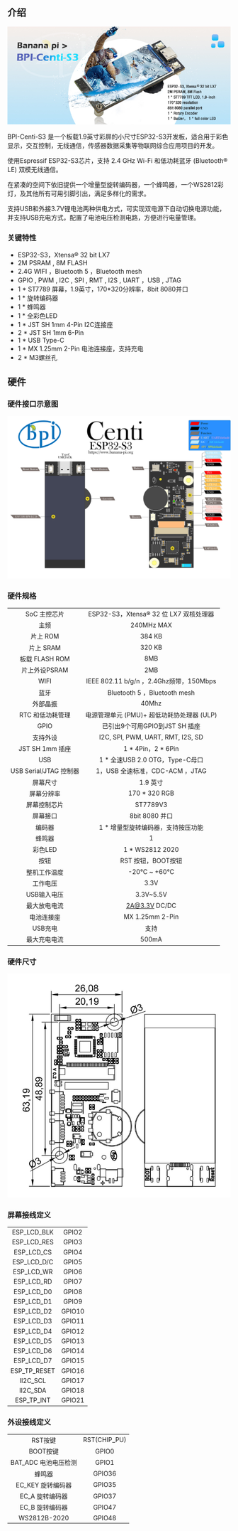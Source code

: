 ## 介绍

![](assets/images/BPI-Centi-S3.jpg)

BPI-Centi-S3 是一个板载1.9英寸彩屏的小尺寸ESP32-S3开发板，适合用于彩色显示，交互控制，无线通信，传感器数据采集等物联网综合应用项目的开发。

使用Espressif ESP32-S3芯片，支持 2.4 GHz Wi-Fi 和低功耗蓝牙 (Bluetooth® LE) 双模无线通信。

在紧凑的空间下依旧提供一个增量型旋转编码器，一个蜂鸣器，一个WS2812彩灯，及其他所有可用引脚引出，满足多样化的需求。

支持USB和外接3.7V锂电池两种供电方式，可实现双电源下自动切换电源功能，并支持USB充电方式，配置了电池电压检测电路，方便进行电量管理。

### 关键特性

* ESP32-S3，Xtensa® 32 bit LX7
*  2M PSRAM , 8M FLASH
* 2.4G WIFI ，Bluetooth 5 ，Bluetooth mesh
* GPIO , PWM , I2C , SPI , RMT , I2S , UART ，USB , JTAG
* 1 * ST7789 屏幕，1.9英寸，170*320分辨率，8bit 8080并口
* 1 * 旋转编码器
* 1 * 蜂鸣器
* 1 * 全彩色LED
* 1 * JST SH 1mm 4-Pin I2C连接座
* 2 * JST SH 1mm 6-Pin
* 1 * USB Type-C
* 1 * MX 1.25mm 2-Pin 电池连接座，支持充电
* 2 * M3螺丝孔

## 硬件

### 硬件接口示意图

![](assets/images/BPI-Centi-S3-V0.2-IO-1920-white.png)

### 硬件规格

|                        |                                            |
|:----------------------:|:------------------------------------------:|
| SoC 主控芯片           | ESP32-S3，Xtensa® 32 位 LX7 双核处理器       |
| 主频                   | 240MHz MAX                                 |
| 片上 ROM               | 384 KB                                     |
| 片上 SRAM              | 320 KB                                     |
| 板载 FLASH ROM         | 8MB                                        |
| 片上外设PSRAM          | 2MB                                        |
| WIFI                   | IEEE 802.11 b/g/n ，2.4Ghz频带，150Mbps    |
| 蓝牙                   | Bluetooth 5 ，Bluetooth mesh               |
| 外部晶振               | 40Mhz                                      |
| RTC 和低功耗管理       | 电源管理单元 (PMU)+ 超低功耗协处理器 (ULP)   |
| GPIO                   | 已引出9个可用GPIO到JST SH 插座             |
| 支持外设               | I2C, SPI, PWM, UART, RMT, I2S, SD          |
| JST SH 1mm 插座        | 1 * 4Pin，2 * 6Pin                         |
| USB                    | 1 * 全速USB 2.0 OTG，Type-C母口            |
| USB Serial/JTAG 控制器 | 1，USB 全速标准，CDC-ACM ，JTAG            |
| 屏幕尺寸               | 1.9 英寸                                   |
| 屏幕分辨率             | 170 * 320 RGB                              |
| 屏幕控制芯片           | ST7789V3                                   |
| 屏幕接口               | 8bit 8080 并口                             |
| 编码器                 | 1 * 增量型旋转编码器，支持按压功能            |
| 蜂鸣器                 | 1                                          |
| 彩色LED                | 1 * WS2812 2020                            |
| 按钮                   | RST 按钮，BOOT按钮                          |
| 整机工作温度           | -20℃ ~ +60℃                               |
| 工作电压               | 3.3V                                       |
| USB输入电压            | 3.3V~5.5V                                  |
| 最大放电电流           | 2A@3.3V DC/DC                              |
| 电池连接座             | MX 1.25mm 2-Pin                            |
| USB充电                | 支持                                       |
| 最大充电电流           | 500mA                                      |

### 硬件尺寸

![](assets/images/BPI-Centi-S3-V0.2_Dimensions.jpg)

### 屏幕接线定义

|      |                                                           |
|:---------------------------:|:---------------------------------------------------------:|
| ESP_LCD_BLK                 | GPIO2                                                     |
| ESP_LCD_RES                 | GPIO3                                                     |
| ESP_LCD_CS                  | GPIO4                                                     |
| ESP_LCD_D/C                 | GPIO5                                                     |
| ESP_LCD_WR                  | GPIO6                                                     |
| ESP_LCD_RD                  | GPIO7                                                     |
| ESP_LCD_D0                  | GPIO8                                                     |
| ESP_LCD_D1                  | GPIO9                                                     |
| ESP_LCD_D2                  | GPIO10                                                    |
| ESP_LCD_D3                  | GPIO11                                                    |
| ESP_LCD_D4                  | GPIO12                                                    |
| ESP_LCD_D5                  | GPIO13                                                    |
| ESP_LCD_D6                  | GPIO14                                                    |
| ESP_LCD_D7                  | GPIO15                                                    |
| ESP_TP_RESET                | GPIO16                                                    |
| II2C_SCL                    | GPIO17                                                    |
| II2C_SDA                    | GPIO18                                                    |
| ESP_TP_INT                  | GPIO21                                                    |

### 外设接线定义

|                      |              |
|:--------------------:|:------------:|
| RST按键              | RST(CHIP_PU) |
| BOOT按键             | GPIO0        |
| BAT_ADC 电池电压检测 | GPIO1        |
| 蜂鸣器               | GPIO36       |
| EC_KEY 旋转编码器    | GPIO35       |
| EC_A 旋转编码器      | GPIO37       |
| EC_B 旋转编码器      | GPIO47       |
| WS2812B-2020         | GPIO48       |
